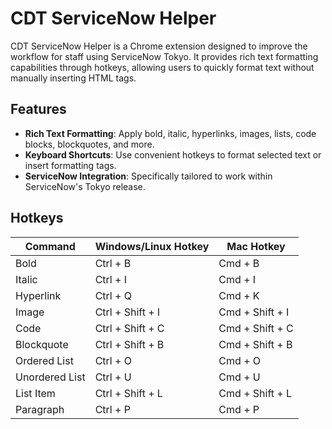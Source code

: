 # CDT ServiceNow Helper

CDT ServiceNow Helper is a Chrome extension designed to improve the workflow for staff using ServiceNow Tokyo. It provides rich text formatting capabilities through hotkeys, allowing users to quickly format text without manually inserting HTML tags.

## Features

- **Rich Text Formatting**: Apply bold, italic, hyperlinks, images, lists, code blocks, blockquotes, and more.
- **Keyboard Shortcuts**: Use convenient hotkeys to format selected text or insert formatting tags.
- **ServiceNow Integration**: Specifically tailored to work within ServiceNow's Tokyo release.

## Hotkeys

| Command        | Windows/Linux Hotkey | Mac Hotkey      |
| -------------- | -------------------- | --------------- |
| Bold           | Ctrl + B             | Cmd + B         |
| Italic         | Ctrl + I             | Cmd + I         |
| Hyperlink      | Ctrl + Q             | Cmd + K         |
| Image          | Ctrl + Shift + I     | Cmd + Shift + I |
| Code           | Ctrl + Shift + C     | Cmd + Shift + C |
| Blockquote     | Ctrl + Shift + B     | Cmd + Shift + B |
| Ordered List   | Ctrl + O             | Cmd + O         |
| Unordered List | Ctrl + U             | Cmd + U         |
| List Item      | Ctrl + Shift + L     | Cmd + Shift + L |
| Paragraph      | Ctrl + P             | Cmd + P         |